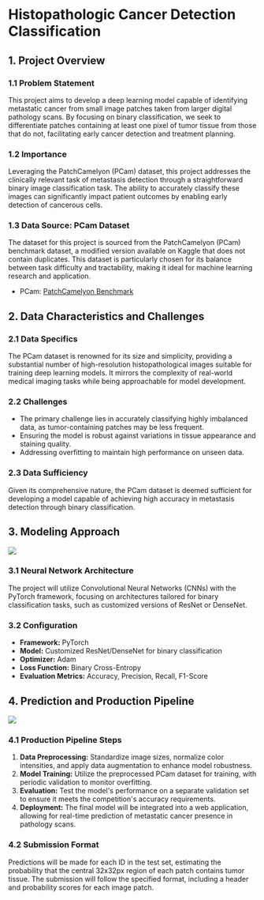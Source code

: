 # Histopathologic Cancer Detection Classification

## 1. Project Overview

### 1.1 Problem Statement
This project aims to develop a deep learning model capable of identifying metastatic cancer from small image patches taken from larger digital pathology scans. By focusing on binary classification, we seek to differentiate patches containing at least one pixel of tumor tissue from those that do not, facilitating early cancer detection and treatment planning.

### 1.2 Importance
Leveraging the PatchCamelyon (PCam) dataset, this project addresses the clinically relevant task of metastasis detection through a straightforward binary image classification task. The ability to accurately classify these images can significantly impact patient outcomes by enabling early detection of cancerous cells.

### 1.3 Data Source: PCam Dataset
The dataset for this project is sourced from the PatchCamelyon (PCam) benchmark dataset, a modified version available on Kaggle that does not contain duplicates. This dataset is particularly chosen for its balance between task difficulty and tractability, making it ideal for machine learning research and application.

- PCam: [PatchCamelyon Benchmark](https://github.com/basveeling/pcam)


## 2. Data Characteristics and Challenges

### 2.1 Data Specifics
The PCam dataset is renowned for its size and simplicity, providing a substantial number of high-resolution histopathological images suitable for training deep learning models. It mirrors the complexity of real-world medical imaging tasks while being approachable for model development.

### 2.2 Challenges
- The primary challenge lies in accurately classifying highly imbalanced data, as tumor-containing patches may be less frequent.
- Ensuring the model is robust against variations in tissue appearance and staining quality.
- Addressing overfitting to maintain high performance on unseen data.

### 2.3 Data Sufficiency
Given its comprehensive nature, the PCam dataset is deemed sufficient for developing a model capable of achieving high accuracy in metastasis detection through binary classification.

## 3. Modeling Approach
![](https://sun9-75.userapi.com/impg/eKSurYhpMSXnxNAdHpBygeWiaTCBP-SScmRtRg/9pqDPdbr6SM.jpg?size=2278x628&quality=95&sign=46908d3d23f1ea1b0ea08ecfa38352b7&type=album)
### 3.1 Neural Network Architecture
The project will utilize Convolutional Neural Networks (CNNs) with the PyTorch framework, focusing on architectures tailored for binary classification tasks, such as customized versions of ResNet or DenseNet.

### 3.2 Configuration
- **Framework:** PyTorch
- **Model:** Customized ResNet/DenseNet for binary classification
- **Optimizer:** Adam
- **Loss Function:** Binary Cross-Entropy
- **Evaluation Metrics:** Accuracy, Precision, Recall, F1-Score

## 4. Prediction and Production Pipeline
![](https://sun9-9.userapi.com/impg/QKIIYLtgFajRvW43LzlC4lPf-_zBYooqSvmJGw/S27bPHkLd5Y.jpg?size=2174x106&quality=95&sign=0cba48e9a53784d511d61e06b0d64516&type=album)

### 4.1 Production Pipeline Steps
1. **Data Preprocessing:** Standardize image sizes, normalize color intensities, and apply data augmentation to enhance model robustness.
2. **Model Training:** Utilize the preprocessed PCam dataset for training, with periodic validation to monitor overfitting.
3. **Evaluation:** Test the model's performance on a separate validation set to ensure it meets the competition's accuracy requirements.
4. **Deployment:** The final model will be integrated into a web application, allowing for real-time prediction of metastatic cancer presence in pathology scans.
### 4.2 Submission Format 
Predictions will be made for each ID in the test set, estimating the probability that the central 32x32px region of each patch contains tumor tissue. The submission will follow the specified format, including a header and probability scores for each image patch.


